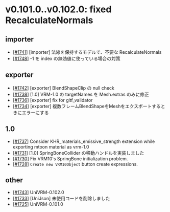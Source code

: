 # v0.101.0..v0.102.0: fixed RecalculateNormals

## importer
* [[\#1741](https://github.com/vrm-c/UniVRM/pull/1741)] [importer] 法線を保持するモデルで、不要な RecalculateNormals
* [[\#1748](https://github.com/vrm-c/UniVRM/pull/1748)] -1 を index の無効値に使っている場合の対策

## exporter
* [[\#1742](https://github.com/vrm-c/UniVRM/pull/1742)] [exporter] BlendShapeClip の null check
* [[\#1738](https://github.com/vrm-c/UniVRM/pull/1738)] [1.0] VRM-1.0 の targetNames を Mesh.extras のみに修正
* [[\#1736](https://github.com/vrm-c/UniVRM/pull/1736)] [exporter] fix for gltf_validator
* [[\#1734](https://github.com/vrm-c/UniVRM/pull/1734)] [exporter] 複数フレームBlendShapeをMeshをエクスポートするときにエラーにする

## 1.0
* [[\#1737](https://github.com/vrm-c/UniVRM/pull/1737)] Consider KHR_materials_emissive_strength extension while exporting mtoon material as vrm-1.0
* [[\#1731](https://github.com/vrm-c/UniVRM/pull/1731)] [1.0] SpringBoneCollider の移動ハンドルを実装しました
* [[\#1730](https://github.com/vrm-c/UniVRM/pull/1730)] Fix VRM10's SpringBone initialization problem.
* [[\#1728](https://github.com/vrm-c/UniVRM/pull/1728)] `Create new VRM10Object` button create expressions.

## other
* [[\#1743](https://github.com/vrm-c/UniVRM/pull/1743)] UniVRM-0.102.0
* [[\#1733](https://github.com/vrm-c/UniVRM/pull/1733)] [UniJson] 未使用コードを削除しました
* [[\#1725](https://github.com/vrm-c/UniVRM/pull/1725)] UniVRM-0.101.0

